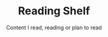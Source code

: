 ---
layout: shelf
title: Reading Shelf
subtitle: Content I read, reading or plan to read
full-width: true
lists:
  - title: Distributed System
    items:
      - title: Paxos Made Simple
        link: https://lamport.azurewebsites.net/pubs/paxos-simple.pdf
      - title: Zookeeper
        link: https://www.usenix.org/legacy/event/atc10/tech/full_papers/Hunt.pdf
      - title: Designing Data-Intensive Applications
        link: https://dataintensive.net/
  - title: Machine Learning
    items:
      - title: "The Bloom Paradox: When not to Use a Bloom Filter"
        link: https://drive.google.com/file/d/1luxcdZBCxo-ty9sgmEQ1rDs5AF4334-3/

  - title: Backend System Design
    items:
      - title: "The Bloom Paradox: When not to Use a Bloom Filter"
        link: https://drive.google.com/file/d/1luxcdZBCxo-ty9sgmEQ1rDs5AF4334-3/

  - title: Decentralised Web & Crypto
    items:
      - title: "The Bloom Paradox: When not to Use a Bloom Filter"
        link: https://drive.google.com/file/d/1luxcdZBCxo-ty9sgmEQ1rDs5AF4334-3/view
      - title: "n2n: Layer 2 virtual network"
        link: https://luca.ntop.org/n2n.pdf
        
---